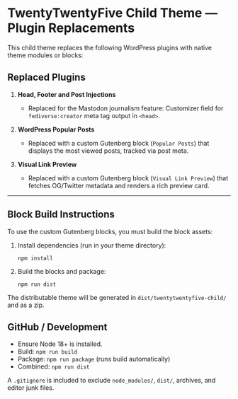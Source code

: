 # TwentyTwentyFive Child Theme — Plugin Replacements

This child theme replaces the following WordPress plugins with native theme modules or blocks:

## Replaced Plugins

1. **Head, Footer and Post Injections**
   - Replaced for the Mastodon journalism feature: Customizer field for `fediverse:creator` meta tag output in `<head>`.

3. **WordPress Popular Posts**
   - Replaced with a custom Gutenberg block (`Popular Posts`) that displays the most viewed posts, tracked via post meta.

4. **Visual Link Preview**
   - Replaced with a custom Gutenberg block (`Visual Link Preview`) that fetches OG/Twitter metadata and renders a rich preview card.

---

## Block Build Instructions

To use the custom Gutenberg blocks, you must build the block assets:

1. Install dependencies (run in your theme directory):
   ```
   npm install
   ```
2. Build the blocks and package:
   ```
   npm run dist
   ```

The distributable theme will be generated in `dist/twentytwentyfive-child/` and as a zip.

## GitHub / Development

- Ensure Node 18+ is installed.
- Build: `npm run build`
- Package: `npm run package` (runs build automatically)
- Combined: `npm run dist`

A `.gitignore` is included to exclude `node_modules/`, `dist/`, archives, and editor junk files.
